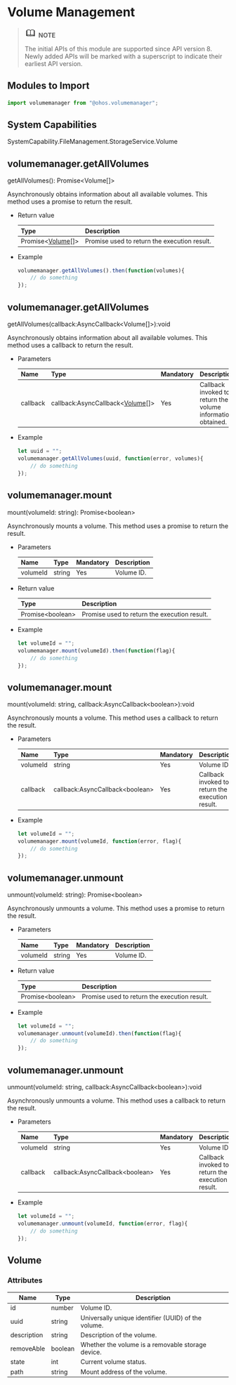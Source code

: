 # Volume Management

> ![icon-note.gif](public_sys-resources/icon-note.gif) **NOTE**
>
> The initial APIs of this module are supported since API version 8. Newly added APIs will be marked with a superscript to indicate their earliest API version.

## Modules to Import

```js
import volumemanager from "@ohos.volumemanager";
```

## System Capabilities

SystemCapability.FileManagement.StorageService.Volume

## volumemanager.getAllVolumes

getAllVolumes(): Promise&lt;Volume[]&gt;

Asynchronously obtains information about all available volumes. This method uses a promise to return the result.

- Return value

  | Type| Description|
  | ---------------------------------- | -------------------------- |
  | Promise&lt;[Volume](#volume)[]&gt; | Promise used to return the execution result.|

- Example

  ```js
  volumemanager.getAllVolumes().then(function(volumes){
      // do something
  });
  ```

## volumemanager.getAllVolumes

getAllVolumes(callback:AsyncCallback&lt;Volume[]&gt;):void

Asynchronously obtains information about all available volumes. This method uses a callback to return the result.

- Parameters

  | Name| Type| Mandatory| Description|
  | -------- | ------------------------------------------------- | ---- | ------------------------------------ |
  | callback | callback:AsyncCallback&lt;[Volume](#volume)[]&gt; | Yes| Callback invoked to return the volume information obtained.|
  
- Example

  ```js
  let uuid = "";
  volumemanager.getAllVolumes(uuid, function(error, volumes){
      // do something
  });
  ```


## volumemanager.mount

mount(volumeId: string): Promise&lt;boolean&gt;

Asynchronously mounts a volume. This method uses a promise to return the result.

- Parameters

  | Name| Type| Mandatory| Description|
  | -------- | ------ | ---- | ---- |
  | volumeId | string | Yes| Volume ID.|

- Return value

  | Type| Description|
  | ---------------------- | ---------- |
  | Promise&lt;boolean&gt; | Promise used to return the execution result.|

- Example

  ```js
  let volumeId = "";
  volumemanager.mount(volumeId).then(function(flag){
      // do something
  });
  ```

## volumemanager.mount

mount(volumeId: string, callback:AsyncCallback&lt;boolean&gt;):void

Asynchronously mounts a volume. This method uses a callback to return the result.

- Parameters

  | Name| Type| Mandatory| Description|
  | -------- | ------------------------------------- | ---- | -------------------- |
  | volumeId | string                                | Yes| Volume ID.|
  | callback | callback:AsyncCallback&lt;boolean&gt; | Yes| Callback invoked to return the execution result.|

- Example

  ```js
  let volumeId = "";
  volumemanager.mount(volumeId, function(error, flag){
      // do something
  });
  ```

## volumemanager.unmount

unmount(volumeId: string): Promise&lt;boolean&gt;

Asynchronously unmounts a volume. This method uses a promise to return the result.

- Parameters

  | Name| Type| Mandatory| Description|
  | -------- | ------ | ---- | ---- |
  | volumeId | string | Yes| Volume ID.|

- Return value

  | Type| Description|
  | ---------------------- | ---------- |
  | Promise&lt;boolean&gt; | Promise used to return the execution result.|

- Example

  ```js
  let volumeId = "";
  volumemanager.unmount(volumeId).then(function(flag){
      // do something
  });
  ```

## volumemanager.unmount

unmount(volumeId: string, callback:AsyncCallback&lt;boolean&gt;):void

Asynchronously unmounts a volume. This method uses a callback to return the result.

- Parameters

  | Name| Type| Mandatory| Description|
  | -------- | ------------------------------------- | ---- | -------------------- |
  | volumeId | string                                | Yes| Volume ID.|
  | callback | callback:AsyncCallback&lt;boolean&gt; | Yes| Callback invoked to return the execution result.|

- Example

  ```js
  let volumeId = "";
  volumemanager.unmount(volumeId, function(error, flag){
      // do something
  });
  ```

## Volume

### Attributes

| Name| Type| Description|
| ----------- | ------- | -------------------- |
| id          | number  | Volume ID.|
| uuid        | string  | Universally unique identifier (UUID) of the volume.|
| description | string  | Description of the volume.|
| removeAble  | boolean | Whether the volume is a removable storage device.|
| state       | int     | Current volume status.|
| path        | string  | Mount address of the volume.|
